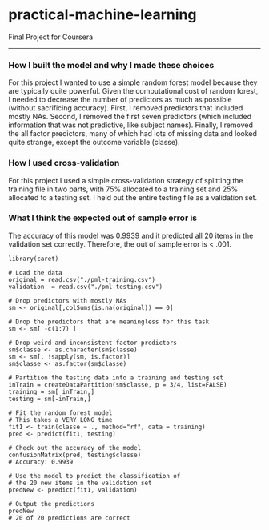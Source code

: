 # practical-machine-learning
Final Project for Coursera

---

### How I built the model and why I made these choices

For this project I wanted to use a simple random forest model because they are typically quite powerful. Given the computational cost of random forest, I needed to decrease the number of predictors as much as possible (without sacrificing accuracy). First, I removed predictors that included mostly NAs. Second, I removed the first seven predictors (which included information that was not predictive, like subject names). Finally, I removed the all factor predictors, many of which had lots of missing data and looked quite strange, except the outcome variable (classe).  

### How I used cross-validation

For this project I used a simple cross-validation strategy of splitting the training file in two parts, with 75% allocated to a training set and 25% allocated to a testing set. I held out the entire testing file as a validation set.

### What I think the expected out of sample error is

The accuracy of this model was 0.9939 and it predicted all 20 items in the validation set correctly. Therefore, the out of sample error is < .001.

```{r eval=FALSE}
library(caret)

# Load the data
original = read.csv("./pml-training.csv")
validation  = read.csv("./pml-testing.csv")

# Drop predictors with mostly NAs
sm <- original[,colSums(is.na(original)) == 0]

# Drop the predictors that are meaningless for this task
sm <- sm[ -c(1:7) ]

# Drop weird and inconsistent factor predictors
sm$classe <- as.character(sm$classe)
sm <- sm[, !sapply(sm, is.factor)]
sm$classe <- as.factor(sm$classe)

# Partition the testing data into a training and testing set  
inTrain = createDataPartition(sm$classe, p = 3/4, list=FALSE)
training = sm[ inTrain,]
testing = sm[-inTrain,]

# Fit the random forest model
# This takes a VERY LONG time
fit1 <- train(classe ~ ., method="rf", data = training)
pred <- predict(fit1, testing)

# Check out the accuracy of the model
confusionMatrix(pred, testing$classe)
# Accuracy: 0.9939

# Use the model to predict the classification of
# the 20 new items in the validation set
predNew <- predict(fit1, validation)

# Output the predictions
predNew
# 20 of 20 predictions are correct
```
